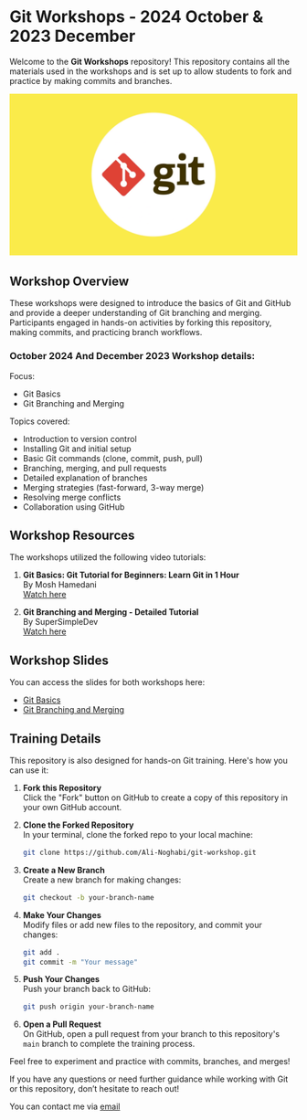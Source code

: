 # Git Workshops - 2024 October & 2023 December

Welcome to the **Git Workshops** repository! This repository contains all the materials used in the workshops and is set up to allow students to fork and practice by making commits and branches.

![alt text](git.png)

## Workshop Overview

These workshops were designed to introduce the basics of Git and GitHub and provide a deeper understanding of Git branching and merging. Participants engaged in hands-on activities by forking this repository, making commits, and practicing branch workflows.

### October 2024 And December 2023 Workshop details:

   Focus: 
   - Git Basics
   - Git Branching and Merging  

   Topics covered:
   - Introduction to version control
   - Installing Git and initial setup
   - Basic Git commands (clone, commit, push, pull)
   - Branching, merging, and pull requests
   - Detailed explanation of branches
   - Merging strategies (fast-forward, 3-way merge)
   - Resolving merge conflicts
   - Collaboration using GitHub

## Workshop Resources

The workshops utilized the following video tutorials:

1. **Git Basics: Git Tutorial for Beginners: Learn Git in 1 Hour**  
   By Mosh Hamedani  
   [Watch here](https://www.youtube.com/watch?v=8JJ101D3knE&ab_channel=ProgrammingwithMosh)

2. **Git Branching and Merging - Detailed Tutorial**  
   By SuperSimpleDev  
   [Watch here](https://www.youtube.com/watch?v=Q1kHG842HoI&ab_channel=SuperSimpleDev)

## Workshop Slides

You can access the slides for both workshops here:
- [Git Basics](doc/basics.pdf)
- [Git Branching and Merging](doc/branching_and_merging.pdf)

## Training Details

This repository is also designed for hands-on Git training. Here's how you can use it:

1. **Fork this Repository**  
   Click the "Fork" button on GitHub to create a copy of this repository in your own GitHub account.

2. **Clone the Forked Repository**  
   In your terminal, clone the forked repo to your local machine:
   ```bash
   git clone https://github.com/Ali-Noghabi/git-workshop.git
   ```

3. **Create a New Branch**  
   Create a new branch for making changes:
   ```bash
   git checkout -b your-branch-name
   ```

4. **Make Your Changes**  
   Modify files or add new files to the repository, and commit your changes:
   ```bash
   git add .
   git commit -m "Your message"
   ```

5. **Push Your Changes**  
   Push your branch back to GitHub:
   ```bash
   git push origin your-branch-name
   ```

6. **Open a Pull Request**  
   On GitHub, open a pull request from your branch to this repository's `main` branch to complete the training process.

Feel free to experiment and practice with commits, branches, and merges!

If you have any questions or need further guidance while working with Git or this repository, don’t hesitate to reach out!

You can contact me via [email](mailto:a.noghabi2002@gmail.com)
